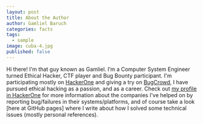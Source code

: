 ```yaml
---
layout: post
title: About the Author
author: Gamliel Baruch
categories: facts
tags:
  - sample
image: cuba-4.jpg
published: false
---
```


Hi there! I'm that guy known as Gamliel. I’m a Computer System Engineer turned Ethical Hacker, CTF player and Bug Bounty participant. I'm participating mostly on [HackerOne](https://hackerone.com/hacktivity) and giving a try on [BugCrowd](https://bugcrowd.com/), I have pursued ethical hacking as a passion, and as a career. Check out [my profile in HackerOne](https://hackerone.com/gamliel) for more information about the companies I've helped on by reporting bug/failures in their systems/platforms, and of course take a look [here at GitHub pages] where I write about how I solved some technical issues (mostly personal references).
